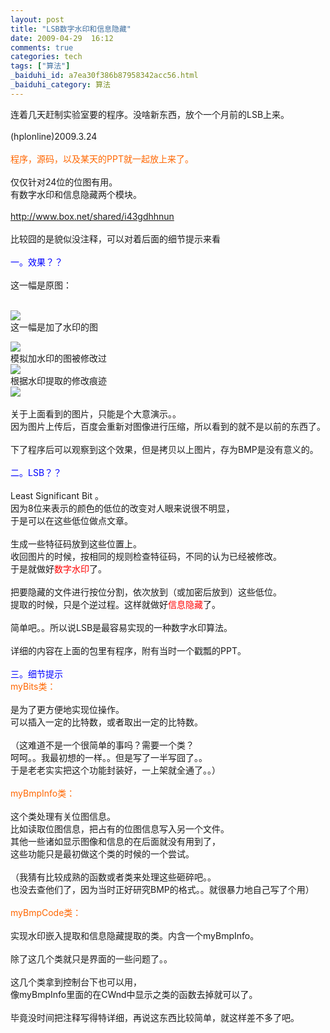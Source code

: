 ```yaml
---
layout: post
title: "LSB数字水印和信息隐藏"
date: 2009-04-29  16:12
comments: true
categories: tech
tags: ["算法"]
_baiduhi_id: a7ea30f386b87958342acc56.html
_baiduhi_category: 算法
---
```


连着几天赶制实验室要的程序。没啥新东西，放个一个月前的LSB上来。<br/><br/>
(hplonline)2009.3.24<br/><br/><font color="#ff6600">程序，源码，以及某天的PPT就一起放上来了。</font><br/><br/>
仅仅针对24位的位图有用。<br/>
有数字水印和信息隐藏两个模块。<br/><br/><a href="http://www.box.net/shared/i43gdhhnun" target="_blank">http://www.box.net/shared/i43gdhhnun</a><br/><br/>
比较囧的是貌似没注释，可以对着后面的细节提示来看<br/><br/><font color="#0000ff">一。效果？？</font><br/><br/>
这一幅是原图：<br/><br/><div forimg="1"><img border="0" src="http://hiphotos.baidu.com/hplonline/pic/item/c62071cbce129c3cbf09e606.jpg" small="0" class="blogimg"/><br/>
这一幅是加了水印的图</div>
<div forimg="1"><img border="0" src="http://hiphotos.baidu.com/hplonline/pic/item/40e5d3f9077e0e7a242df206.jpg" small="0" class="blogimg"/><br/>
模拟加水印的图被修改过</div>
<div forimg="1"><img border="0" src="http://hiphotos.baidu.com/hplonline/pic/item/12d151b511be7bed37d3ca06.jpg" small="0" class="blogimg"/><br/>
根据水印提取的修改痕迹</div>
<div forimg="1"><img border="0" src="http://hiphotos.baidu.com/hplonline/pic/item/2739df396a5454d03b87ce06.jpg" small="0" class="blogimg"/><br/><br/>
关于上面看到的图片，只能是个大意演示。。<br/>
因为图片上传后，百度会重新对图像进行压缩，所以看到的就不是以前的东西了。<br/><br/>
下了程序后可以观察到这个效果，但是拷贝以上图片，存为BMP是没有意义的。<br/><br/><font color="#0000ff">二。LSB？？</font><br/><br/>
Least Significant Bit 。<br/>
 因为8位来表示的颜色的低位的改变对人眼来说很不明显，<br/>
于是可以在这些低位做点文章。<br/><br/>
生成一些特征码放到这些位置上。<br/>
收回图片的时候，按相同的规则检查特征码，不同的认为已经被修改。<br/>
于是就做好<font color="#ff0000">数字水印</font>了。<br/><br/>
把要隐藏的文件进行按位分割，依次放到（或加密后放到）这些低位。<br/>
提取的时候，只是个逆过程。这样就做好<font color="#ff0000">信息隐藏</font>了。<br/><br/>
简单吧。。所以说LSB是最容易实现的一种数字水印算法。<br/><br/>
详细的内容在上面的包里有程序，附有当时一个戳瓢的PPT。<br/><br/><font color="#0000ff">三。细节提示</font></div>
<font color="#ff6600">myBits类：<br/></font><br/>
是为了更方便地实现位操作。<br/>
可以插入一定的比特数，或者取出一定的比特数。<br/><br/>
（这难道不是一个很简单的事吗？需要一个类？<br/>
呵呵。。我最初想的一样。。但是写了一半写囧了。。<br/>
于是老老实实把这个功能封装好，一上架就全通了。。）<br/><br/><font color="#ff6600">myBmpInfo类：</font><br/><br/>
这个类处理有关位图信息。<br/>
比如读取位图信息，把占有的位图信息写入另一个文件。<br/>
其他一些诸如显示图像和信息的在后面就没有用到了，<br/>
这些功能只是最初做这个类的时候的一个尝试。<br/><br/>
（我猜有比较成熟的函数或者类来处理这些砸碎吧。。<br/>
也没去查他们了，因为当时正好研究BMP的格式。。就很暴力地自己写了个用）<br/><br/><font color="#ff6600">myBmpCode类：</font><br/><br/>
实现水印嵌入提取和信息隐藏提取的类。内含一个myBmpInfo。<br/><br/>
除了这几个类就只是界面的一些问题了。。<br/><br/>
这几个类拿到控制台下也可以用，<br/>
像myBmpInfo里面的在CWnd中显示之类的函数去掉就可以了。<br/><br/>
毕竟没时间把注释写得特详细，再说这东西比较简单，就这样差不多了吧。
